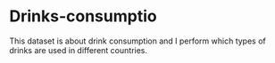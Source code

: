 # Drinks-consumptio
This dataset is about drink consumption and I perform which types of drinks are used in different countries.
